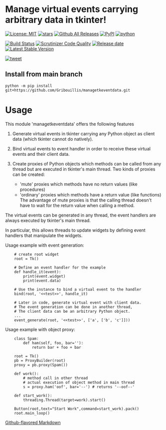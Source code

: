 # Manage virtual events carrying arbitrary data in tkinter!

[![License: MIT](https://img.shields.io/github/license/Gribouillis/managetkeventdata)](https://opensource.org/licenses/MIT)
[![stars](https://img.shields.io/github/stars/Gribouillis/managetkeventdata)]()
[![Github All Releases](https://img.shields.io/github/downloads/Gribouillis/managetkeventdata/total.svg)]()
[![PyPI](https://img.shields.io/pypi/v/managetkeventdata)](https://pypi.org/project/managetkeventdata/)
[![python](https://img.shields.io/github/languages/top/Gribouillis/managetkeventdata)]()

[![Build Status](https://scrutinizer-ci.com/g/Gribouillis/managetkeventdata/badges/build.png?b=main)](https://scrutinizer-ci.com/g/Gribouillis/managetkeventdata/build-status/main)
[![Scrutinizer Code Quality](https://scrutinizer-ci.com/g/Gribouillis/managetkeventdata/badges/quality-score.png?b=main)](https://scrutinizer-ci.com/g/Gribouillis/managetkeventdata/?branch=main)
[![Release date](https://img.shields.io/github/release-date/Gribouillis/managetkeventdata)]()
[![Latest Stable Version](https://img.shields.io/github/v/release/Gribouillis/managetkeventdata)]()

[![tweet](https://img.shields.io/twitter/url?style=social&url=https%3A%2F%2Fgithub.com%2FGribouillis%2Fmanagetkeventdata)](https://twitter.com/intent/tweet?text=I%20found%20this%20awesome%20repo%20on%20GitHub%20%26%20PyPI%20that%20simplifies%20life%20of%20developers%20so%20much!&url=https%3A%2F%2Fgithub.com%2FGribouillis%2Fmanagetkeventdata)

## Install from main branch
```
python -m pip install git+https://github.com/Gribouillis/managetkeventdata.git
```

# Usage

This module 'managetkeventdata' offers the following features

1) Generate virtual events in tkinter carrying any Python
object as client data (which tkinter cannot do natively).

2) Bind virtual events to event handler in order to receive
these virtual events and their client data.

3) Create proxies of Python objects which methods can
be called from any thread but are executed in tkinter's
main thread. Two kinds of proxies can be created:
    * 'mute' proxies which methods have no return values (like procedures)
    * 'ordinary' proxies which methods have a return value (like functions)
The advantage of mute proxies is that the calling thread
doesn't have to wait for the return value when calling a
method.

The virtual events can be generated in any thread, the
event handlers are always executed by tkinter's main thread.

In particular, this allows threads to update widgets by
defining event handlers that manipulate the widgets.

Usage example with event generation:

```
    # create root widget
    root = Tk()

    # Define an event handler for the example
    def handle_it(event):
        print(event.widget)
        print(event.data)

    # Use the instance to bind a virtual event to the handler
    bind(root, '<<test>>', handle_it)

    # Later in code, generate virtual event with client data.
    # The event generation can be done in another thread,
    # The client data can be an arbitrary Python object.
    ...
    event_generate(root, '<<test>>', ['a', ['b', 'c']]))
```
Usage example with object proxy:
```
    class Spam:
        def ham(self, foo, bar=''):
            return bar + foo + bar

    root = Tk()
    pb = ProxyBuilder(root)
    proxy = pb.proxy(Spam())

    def work():
        # method call in other thread
        # actual execution of object method in main thread
        s = proxy.ham('oof', bar='--') # returns '--oof--'

    def start_work():
        threading.Thread(target=work).start()

    Button(root,text="Start Work",command=start_work).pack()
    root.main_loop()
```

[Github-flavored Markdown](https://guides.github.com/features/mastering-markdown/)


